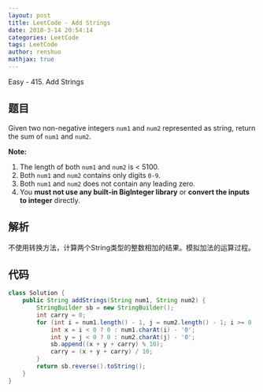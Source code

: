```yaml
---
layout: post
title: LeetCode - Add Strings
date: 2018-3-14 20:54:14
categories: LeetCode
tags: LeetCode
author: renshuo
mathjax: true
---
```


Easy - 415. Add Strings

<!--more-->

## 题目

Given two non-negative integers `num1` and `num2` represented as string, return the sum of `num1` and `num2`.

**Note:**

1. The length of both `num1` and `num2` is < 5100.
2. Both `num1` and `num2` contains only digits `0-9`.
3. Both `num1` and `num2` does not contain any leading zero.
4. You **must not use any built-in BigInteger library** or **convert the inputs to integer** directly.

## 解析

不使用转换方法，计算两个String类型的整数相加的结果。模拟加法的运算过程。

## 代码

``` java
class Solution {
    public String addStrings(String num1, String num2) {
        StringBuilder sb = new StringBuilder();
        int carry = 0;
        for (int i = num1.length() - 1, j = num2.length() - 1; i >= 0 || j >= 0 || carry >= 1; i--, j--) {
            int x = i < 0 ? 0 : num1.charAt(i) - '0';
            int y = j < 0 ? 0 : num2.charAt(j) - '0';
            sb.append((x + y + carry) % 10);
            carry = (x + y + carry) / 10;
        }
        return sb.reverse().toString();
    }
}
```